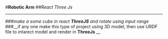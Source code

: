 #__Robotic Arm__
##_React Three Js_
<hr/>

###_make a some cube in react __ThreeJS__ and rotate using input range_
###__if any one make this type of project using 3D model, then use URDF file to intarect model and render in __ThreeJs__ __
